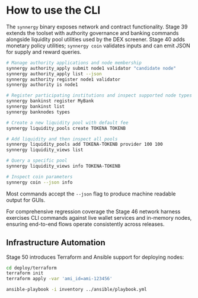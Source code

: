 # How to use the CLI

The `synnergy` binary exposes network and contract functionality.
Stage 39 extends the toolset with authority governance and banking commands alongside liquidity pool utilities used by the DEX screener.
Stage 40 adds monetary policy utilities; `synnergy coin` validates inputs and can emit JSON for supply and reward queries.

```bash
# Manage authority applications and node membership
synnergy authority_apply submit node1 validator "candidate node"
synnergy authority_apply list --json
synnergy authority register node1 validator
synnergy authority is node1

# Register participating institutions and inspect supported node types
synnergy bankinst register MyBank
synnergy bankinst list
synnergy banknodes types

# Create a new liquidity pool with default fee
synnergy liquidity_pools create TOKENA TOKENB

# Add liquidity and then inspect all pools
synnergy liquidity_pools add TOKENA-TOKENB provider 100 100
synnergy liquidity_views list

# Query a specific pool
synnergy liquidity_views info TOKENA-TOKENB

# Inspect coin parameters
synnergy coin --json info
```

Most commands accept the `--json` flag to produce machine readable output for GUIs.

For comprehensive regression coverage the Stage 46 network harness exercises
CLI commands against live wallet services and in-memory nodes, ensuring end-to-end
flows operate consistently across releases.
## Infrastructure Automation
Stage 50 introduces Terraform and Ansible support for deploying nodes:
```bash
cd deploy/terraform
terraform init
terraform apply -var 'ami_id=ami-123456'

ansible-playbook -i inventory ../ansible/playbook.yml
```
